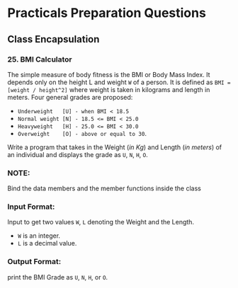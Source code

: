 # Practicals Preparation Questions
## **Class Encapsulation**

### 25. BMI Calculator

The simple measure of body fitness is the BMI or Body Mass Index. It depends only on the height L and weight `W` of a person. It is defined as `BMI = [weight / height^2]` where weight is taken in kilograms and length in meters. Four general grades are proposed:

  - `Underweight   [U] - when BMI < 18.5`
  - `Normal weight [N] - 18.5 <= BMI < 25.0`
  - `Heavyweight   [H] - 25.0 <= BMI < 30.0`
  - `Overweight    [O] - above or equal to 30`.

Write a program that takes in the Weight (*in Kg*) and Length (*in meters*) of an individual and displays the grade as `U`, `N`, `H`, `O`.

### **NOTE:**
Bind the data members and the member functions inside the class


### **Input Format:**
Input to get two values `W`, `L` denoting the Weight and the Length.
  - `W` is an integer.
  - `L` is a decimal value.

### **Output Format:**
print the BMI Grade as `U`, `N`, `H`, or `O`.
